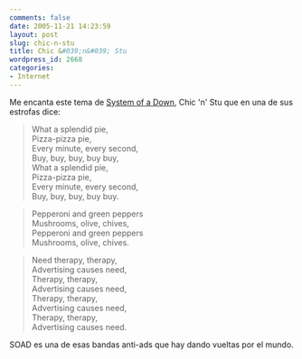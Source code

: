 ```yaml
---
comments: false
date: 2005-11-21 14:23:59
layout: post
slug: chic-n-stu
title: Chic &#039;n&#039; Stu
wordpress_id: 2668
categories:
- Internet
---
```


Me encanta este tema de [System of a Down](http://www.systemofadown.com), Chic 'n' Stu que en una de sus estrofas dice:





> What a splendid pie,  
Pizza-pizza pie,  
Every minute, every second,  
Buy, buy, buy, buy buy,  
What a splendid pie,  
Pizza-pizza pie,  
Every minute, every second,  
Buy, buy, buy, buy buy.
> 
> 


> 
> Pepperoni and green peppers  
Mushrooms, olive, chives,  
Pepperoni and green peppers  
Mushrooms, olive, chives.
> 
> 


> 
> Need therapy, therapy,  
Advertising causes need,  
Therapy, therapy,  
Advertising causes need,  
Therapy, therapy,  
Advertising causes need,  
Therapy, therapy,  
Advertising causes need.





SOAD es una de esas bandas anti-ads que hay dando vueltas por el mundo.
